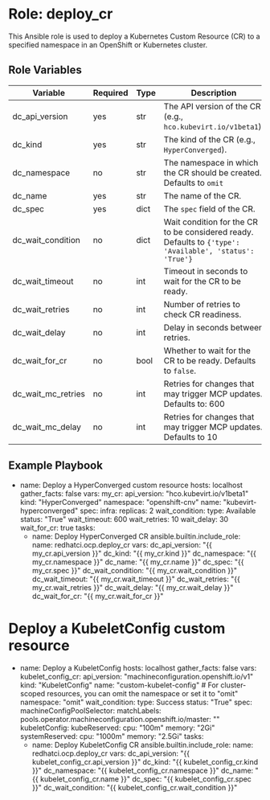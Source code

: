 # Role: deploy_cr

This Ansible role is used to deploy a Kubernetes Custom Resource (CR) to a specified namespace in an OpenShift or Kubernetes cluster.

## Role Variables

| Variable           | Required | Type   | Description                                                                                            
|--------------------|----------|--------|---------------------------------------------------------------------------------------------------------|                           
| dc_api_version     | yes      | str    | The API version of the CR (e.g., `hco.kubevirt.io/v1beta1`).                                            |
| dc_kind            | yes      | str    | The kind of the CR (e.g., `HyperConverged`).                                                            |
| dc_namespace       | no       | str    | The namespace in which the CR should be created. Defaults to `omit`                                     |
| dc_name            | yes      | str    | The name of the CR.                                                                                     |
| dc_spec            | yes      | dict   | The `spec` field of the CR.                                                                             |
| dc_wait_condition  | no       | dict   | Wait condition for the CR to be considered ready. Defaults to `{'type': 'Available', 'status': 'True'}` |
| dc_wait_timeout    | no       | int    | Timeout in seconds to wait for the CR to be ready.                                                      |
| dc_wait_retries    | no       | int    | Number of retries to check CR readiness.                                                                |
| dc_wait_delay      | no       | int    | Delay in seconds between retries.                                                                       |
| dc_wait_for_cr     | no       | bool   | Whether to wait for the CR to be ready. Defaults to `false`.                                            |
| dc_wait_mc_retries | no       | int    | Retries for changes that may trigger MCP updates. Defaults to: 600                                      |
| dc_wait_mc_delay   | no       | int    | Retries for changes that may trigger MCP updates. Defaults to 10                                        |


## Example Playbook

- name: Deploy a HyperConverged custom resource
  hosts: localhost
  gather_facts: false
  vars:
    my_cr:
      api_version: "hco.kubevirt.io/v1beta1"
      kind: "HyperConverged"
      namespace: "openshift-cnv"
      name: "kubevirt-hyperconverged"
      spec:
        infra:
          replicas: 2
      wait_condition:
        type: Available
        status: "True"
      wait_timeout: 600
      wait_retries: 10
      wait_delay: 30
      wait_for_cr: true
  tasks:
    - name: Deploy HyperConverged CR
      ansible.builtin.include_role:
        name: redhatci.ocp.deploy_cr
      vars:
        dc_api_version: "{{ my_cr.api_version }}"
        dc_kind: "{{ my_cr.kind }}"
        dc_namespace: "{{ my_cr.namespace }}"
        dc_name: "{{ my_cr.name }}"
        dc_spec: "{{ my_cr.spec }}"
        dc_wait_condition: "{{ my_cr.wait_condition }}"
        dc_wait_timeout: "{{ my_cr.wait_timeout }}"
        dc_wait_retries: "{{ my_cr.wait_retries }}"
        dc_wait_delay: "{{ my_cr.wait_delay }}"
        dc_wait_for_cr: "{{ my_cr.wait_for_cr }}"

# Deploy a KubeletConfig custom resource

- name: Deploy a KubeletConfig
  hosts: localhost
  gather_facts: false
  vars:
    kubelet_config_cr:
      api_version: "machineconfiguration.openshift.io/v1"
      kind: "KubeletConfig"
      name: "custom-kubelet-config"
      # For cluster-scoped resources, you can omit the namespace or set it to "omit"
      namespace: "omit"
      wait_condition:
        type: Success
        status: "True"
      spec:
        machineConfigPoolSelector:
          matchLabels:
            pools.operator.machineconfiguration.openshift.io/master: ""
        kubeletConfig:
          kubeReserved:
            cpu: "100m"
            memory: "2Gi"
          systemReserved:
            cpu: "1000m"
            memory: "2.5Gi"
  tasks:
    - name: Deploy KubeletConfig CR
      ansible.builtin.include_role:
        name: redhatci.ocp.deploy_cr
      vars:
        dc_api_version: "{{ kubelet_config_cr.api_version }}"
        dc_kind: "{{ kubelet_config_cr.kind }}"
        dc_namespace: "{{ kubelet_config_cr.namespace }}"
        dc_name: "{{ kubelet_config_cr.name }}"
        dc_spec: "{{ kubelet_config_cr.spec }}"
        dc_wait_condition: "{{ kubelet_config_cr.wait_condition }}"
